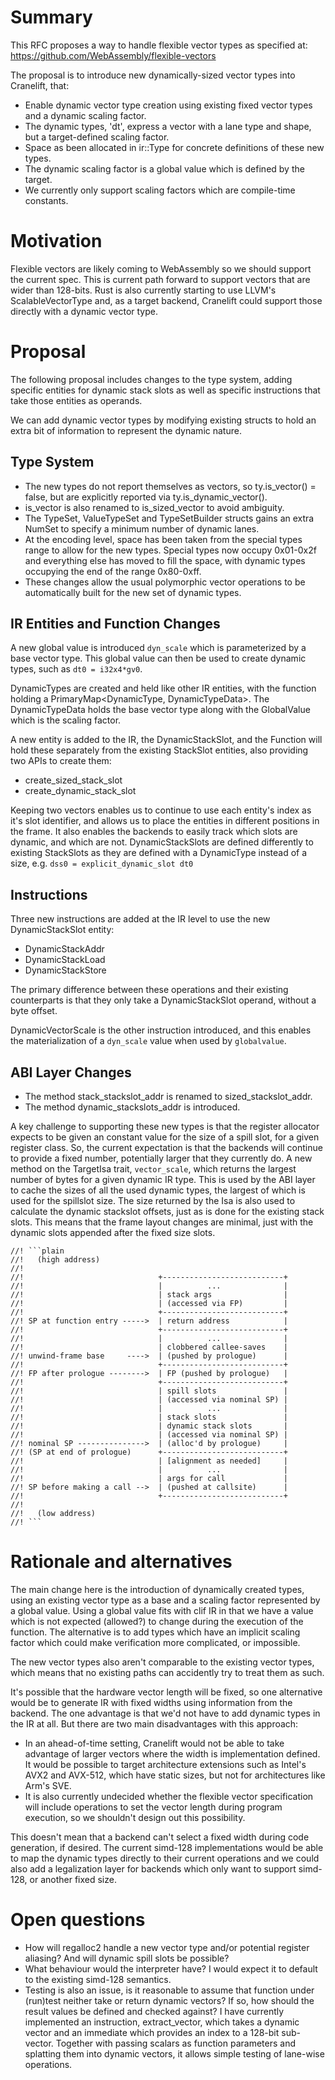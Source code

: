 # Summary

This RFC proposes a way to handle flexible vector types as specified at: https://github.com/WebAssembly/flexible-vectors

[summary]: #summary

The proposal is to introduce new dynamically-sized vector types into Cranelift, that:
- Enable dynamic vector type creation using existing fixed vector types and a dynamic scaling factor.
- The dynamic types, 'dt', express a vector with a lane type and shape, but a target-defined scaling factor.
- Space as been allocated in ir::Type for concrete definitions of these new types.
- The dynamic scaling factor is a global value which is defined by the target.
- We currently only support scaling factors which are compile-time constants.

# Motivation
[motivation]: #motivation

Flexible vectors are likely coming to WebAssembly so we should support the current spec. This is current path forward to support vectors that are wider than 128-bits.
Rust is also currently starting to use LLVM's ScalableVectorType and, as a target backend, Cranelift could support those directly with a dynamic vector type.

# Proposal
[proposal]: #proposal

The following proposal includes changes to the type system, adding specific entities for dynamic stack slots as well as specific instructions that take those entities as operands.

We can add dynamic vector types by modifying existing structs to hold an extra bit of information to represent the dynamic nature.

## Type System
- The new types do not report themselves as vectors, so ty.is\_vector() = false, but are explicitly reported via ty.is\_dynamic\_vector().
- is\_vector is also renamed to is\_sized\_vector to avoid ambiguity.
- The TypeSet, ValueTypeSet and TypeSetBuilder structs gains an extra NumSet to specify a minimum number of dynamic lanes.
- At the encoding level, space has been taken from the special types range to allow for the new types. Special types now occupy 0x01-0x2f and everything else has moved to fill the space, with dynamic types occupying the end of the range 0x80-0xff.
- These changes allow the usual polymorphic vector operations to be automatically built for the new set of dynamic types.

## IR Entities and Function Changes

A new global value is introduced `dyn_scale` which is parameterized by a base vector type. This global value can then be used to create dynamic types, such as `dt0 = i32x4*gv0`.

DynamicTypes are created and held like other IR entities, with the function holding a PrimaryMap\<DynamicType, DynamicTypeData\>. The DynamicTypeData holds the base vector type along with the GlobalValue which is the scaling factor.

A new entity is added to the IR, the DynamicStackSlot, and the Function will hold these separately from the existing StackSlot entities, also providing two APIs to create them:
- create\_sized\_stack\_slot
- create\_dynamic\_stack\_slot

Keeping two vectors enables us to continue to use each entity's index as it's slot identifier, and allows us to place the entities in different positions in the frame. It also enables the backends to easily track which slots are dynamic, and which are not. DynamicStackSlots are defined differently to existing StackSlots as they are defined with a DynamicType instead of a size, e.g. `dss0 = explicit_dynamic_slot dt0`

## Instructions
Three new instructions are added at the IR level to use the new DynamicStackSlot entity:
- DynamicStackAddr
- DynamicStackLoad
- DynamicStackStore

The primary difference between these operations and their existing counterparts is that they only take a DynamicStackSlot operand, without a byte offset.

DynamicVectorScale is the other instruction introduced, and this enables the materialization of a `dyn_scale` value when used by `globalvalue`.

## ABI Layer Changes

- The method stack_stackslot_addr is renamed to sized\_stackslot\_addr.
- The method dynamic\_stackslots\_addr is introduced.

A key challenge to supporting these new types is that the register allocator expects to be given an constant value for the size of a spill slot, for a given register class. So, the current expectation is that the backends will continue to provide a fixed number, potentially larger that they currently do. A new method on the TargetIsa trait, `vector_scale`, which returns the largest number of bytes for a given dynamic IR type. This is used by the ABI layer to cache the sizes of all the used dynamic types, the largest of which is used for the spillslot size. The size returned by the Isa is also used to calculate the dynamic stackslot offsets, just as is done for the existing stack slots. This means that the frame layout changes are minimal, just with the dynamic slots appended after the fixed size slots.

```
//! ```plain
//!   (high address)
//!
//!                              +---------------------------+
//!                              |          ...              |
//!                              | stack args                |
//!                              | (accessed via FP)         |
//!                              +---------------------------+
//! SP at function entry ----->  | return address            |
//!                              +---------------------------+
//!                              |          ...              |
//!                              | clobbered callee-saves    |
//! unwind-frame base     ---->  | (pushed by prologue)      |
//!                              +---------------------------+
//! FP after prologue -------->  | FP (pushed by prologue)   |
//!                              +---------------------------+
//!                              | spill slots               |
//!                              | (accessed via nominal SP) |
//!                              |          ...              |
//!                              | stack slots               |
//!                              | dynamic stack slots       |
//!                              | (accessed via nominal SP) |
//! nominal SP --------------->  | (alloc'd by prologue)     |
//! (SP at end of prologue)      +---------------------------+
//!                              | [alignment as needed]     |
//!                              |          ...              |
//!                              | args for call             |
//! SP before making a call -->  | (pushed at callsite)      |
//!                              +---------------------------+
//!
//!   (low address)
//! ```
```

# Rationale and alternatives
[rationale-and-alternatives]: #rationale-and-alternatives

The main change here is the introduction of dynamically created types, using an existing vector type as a base and a scaling factor represented by a global value. Using a global value fits with clif IR in that we have a value which is not expected (allowed?) to change during the execution of the function. The alternative is to add types which have an implicit scaling factor which could make verification more complicated, or impossible.

The new vector types also aren't comparable to the existing vector types, which means that no existing paths can accidently try to treat them as such.

It's possible that the hardware vector length will be fixed, so one alternative would be to generate IR with fixed widths using information from the backend. The one advantage is that we'd not have to add dynamic types in the IR at all. But there are two main disadvantages with this approach:
- In an ahead-of-time setting, Cranelift would not be able to take advantage of larger vectors where the width is implementation defined. It would be possible to target architecture extensions such as Intel's AVX2 and AVX-512, which have static sizes, but not for architectures like Arm's SVE.
- It is also currently undecided whether the flexible vector specification will include operations to set the vector length during program execution, so we shouldn't design out this possibility.

This doesn't mean that a backend can't select a fixed width during code generation, if desired. The current simd-128 implementations would be able to map the dynamic types directly to their current operations and we could also add a legalization layer for backends which only want to support simd-128, or another fixed size.

# Open questions
[open-questions]: #open-questions

- How will regalloc2 handle a new vector type and/or potential register aliasing? And will dynamic spill slots be possible?
- What behaviour would the interpreter have? I would expect it to default to the existing simd-128 semantics.
- Testing is also an issue, is it reasonable to assume that function under (run)test neither take or return dynamic vectors? If so, how should the result values be defined and checked against? I have currently implemented an instruction, extract\_vector, which takes a dynamic vector and an immediate which provides an index to a 128-bit sub-vector. Together with passing scalars as function parameters and splatting them into dynamic vectors, it allows simple testing of lane-wise operations.
